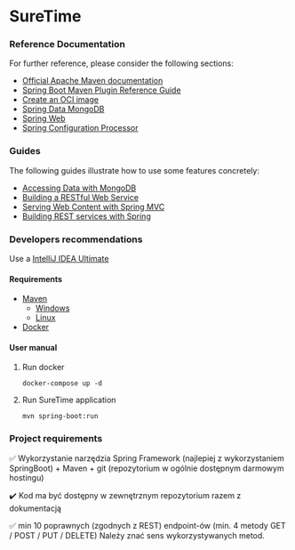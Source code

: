 # SureTime


### Reference Documentation

For further reference, please consider the following sections:

* [Official Apache Maven documentation](https://maven.apache.org/guides/index.html)
* [Spring Boot Maven Plugin Reference Guide](https://docs.spring.io/spring-boot/docs/2.6.4/maven-plugin/reference/html/)
* [Create an OCI image](https://docs.spring.io/spring-boot/docs/2.6.4/maven-plugin/reference/html/#build-image)
* [Spring Data MongoDB](https://docs.spring.io/spring-boot/docs/2.6.4/reference/htmlsingle/#boot-features-mongodb)
* [Spring Web](https://docs.spring.io/spring-boot/docs/2.6.4/reference/htmlsingle/#boot-features-developing-web-applications)
* [Spring Configuration Processor](https://docs.spring.io/spring-boot/docs/2.6.4/reference/htmlsingle/#configuration-metadata-annotation-processor)

### Guides

The following guides illustrate how to use some features concretely:

* [Accessing Data with MongoDB](https://spring.io/guides/gs/accessing-data-mongodb/)
* [Building a RESTful Web Service](https://spring.io/guides/gs/rest-service/)
* [Serving Web Content with Spring MVC](https://spring.io/guides/gs/serving-web-content/)
* [Building REST services with Spring](https://spring.io/guides/tutorials/bookmarks/)



### Developers recommendations
Use a [IntelliJ IDEA Ultimate](https://www.jetbrains.com/lp/intellij-frameworks/)

#### Requirements
* [ Maven](https://maven.apache.org/)
   - [Windows](https://mkyong.com/maven/how-to-install-maven-in-windows/)
   - [Linux](https://maven.apache.org/install.html)
* [ Docker](https://www.docker.com/) 



#### User manual

1. Run docker 
    ````
    docker-compose up -d 
    ````

2. Run SureTime application
    ```
    mvn spring-boot:run
    ```


### Project requirements
:white_check_mark: Wykorzystanie narzędzia Spring Framework (najlepiej z wykorzystaniem SpringBoot) +
  Maven + git (repozytorium w ogólnie dostępnym darmowym hostingu)

:heavy_check_mark: Kod ma być dostępny w zewnętrznym repozytorium razem z dokumentacją


:white_check_mark: min 10 poprawnych (zgodnych z REST) endpoint-ów (min. 4 metody GET / POST / PUT /
  DELETE) Należy znać sens wykorzystywanych metod. 
